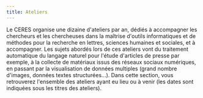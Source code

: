 ```yaml
---
title: Ateliers
---
```


Le CERES organise une dizaine d'ateliers par an, dédiés à accompagner les chercheurs et les chercheuses dans la maîtrise d'outils informatiques et de méthodes pour la recherche en lettres, sciences humaines et sociales, et à accompagner. Les sujets abordés lors de ces ateliers vont du traitement automatique du langage naturel pour l'étude d'articles de presse par exemple, à la collecte de matériaux issus des réseaux sociaux numériques, en passant par la visualisation de données multiples (grand nombre d'images, données textes structurées...). Dans cette section, vous retrouverez l'ensemble des ateliers ayant eu lieu ou à venir (les dates sont indiquées sous les titres des ateliers).